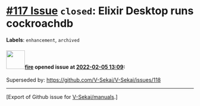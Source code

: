 # [\#117 Issue](https://github.com/V-Sekai/manuals/issues/117) `closed`: Elixir Desktop runs cockroachdb
**Labels**: `enhancement`, `archived`


#### <img src="https://avatars.githubusercontent.com/u/32321?u=c2e06a3d2b49a467aa907e54aa259516440267cc&v=4" width="50">[fire](https://github.com/fire) opened issue at [2022-02-05 13:09](https://github.com/V-Sekai/manuals/issues/117):

Superseded by: https://github.com/V-Sekai/V-Sekai/issues/118




-------------------------------------------------------------------------------



[Export of Github issue for [V-Sekai/manuals](https://github.com/V-Sekai/manuals).]
